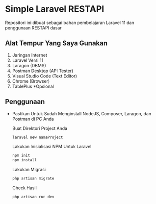 # Simple Laravel RESTAPI

Repositori ini dibuat sebagai bahan pembelajaran Laravel 11 dan penggunaan RESTAPI dasar

## Alat Tempur Yang Saya Gunakan

1. Jaringan Internet
2. Laravel Versi 11
3. Laragon (DBMS)
4. Postman Desktop (API Tester)
5. Visual Studio Code (Text Editor)
6. Chrome (Browser)
7. TablePlus \*Opsional

## Penggunaan

-   Pastikan Untuk Sudah Menginstall NodeJS, Composer, Laragon, dan Postman di PC Anda

    Buat Direktori Project Anda

    ```bash
    laravel new namaProject
    ```

    Lakukan Inisialisasi NPM Untuk Laravel

    ```bash
    npm init
    npm install
    ```

    Lakukan Migrasi

    ```bash
    php artisan migrate
    ```

    Check Hasil

    ```bash
    php artisan run dev
    ```
